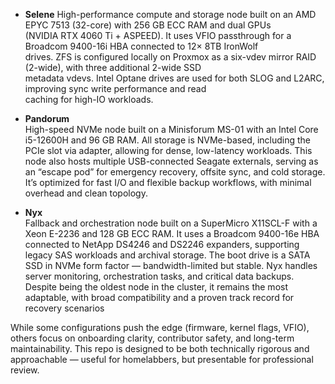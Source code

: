 - **Selene**
High-performance compute and storage node built on an AMD EPYC 7513 (32-core) with 256 GB ECC RAM and dual GPUs  
(NVIDIA RTX 4060 Ti + ASPEED). It uses VFIO passthrough for a Broadcom 9400-16i HBA connected to 12× 8TB IronWolf  
drives. ZFS is configured locally on Proxmox as a six-vdev mirror RAID (2-wide), with three additional 2-wide SSD  
metadata vdevs. Intel Optane drives are used for both SLOG and L2ARC, improving sync write performance and read  
caching for high-IO workloads.

- **Pandorum**  
High-speed NVMe node built on a Minisforum MS-01 with an Intel Core i5-12600H and 96 GB RAM. All storage is
NVMe-based, including the PCIe slot via adapter, allowing for dense, low-latency workloads. This node also hosts
multiple USB-connected Seagate externals, serving as an “escape pod” for emergency recovery, offsite sync, and cold
storage. It’s optimized for fast I/O and flexible backup workflows, with minimal overhead and clean topology.

- **Nyx**  
Fallback and orchestration node built on a SuperMicro X11SCL-F with a Xeon E-2236 and 128 GB ECC RAM. It uses a
Broadcom 9400-16e HBA connected to NetApp DS4246 and DS2246 expanders, supporting legacy SAS workloads and archival
storage. The boot drive is a SATA SSD in NVMe form factor — bandwidth-limited but stable. Nyx handles server
monitoring, orchestration tasks, and critical data backups. Despite being the oldest node in the cluster, it
remains the most adaptable, with broad compatibility and a proven track record for recovery scenarios

While some configurations push the edge (firmware, kernel flags, VFIO), others focus on onboarding clarity, contributor
safety, and long-term maintainability. This repo is designed to be both technically rigorous and approachable — useful
for homelabbers, but presentable for professional review.